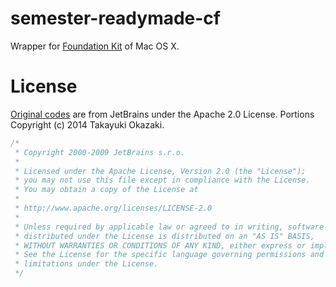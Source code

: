 # semester-readymade-cf

Wrapper for [Foundation Kit](http://en.wikipedia.org/wiki/Foundation_Kit) of Mac OS X.

# License

[Original codes](https://github.com/JetBrains/intellij-community/tree/master/platform/util/src/com/intellij/ui/mac/foundation) are from JetBrains under the Apache 2.0 License.
Portions Copyright (c) 2014 Takayuki Okazaki.

```java
/*
 * Copyright 2000-2009 JetBrains s.r.o.
 *
 * Licensed under the Apache License, Version 2.0 (the "License");
 * you may not use this file except in compliance with the License.
 * You may obtain a copy of the License at
 *
 * http://www.apache.org/licenses/LICENSE-2.0
 *
 * Unless required by applicable law or agreed to in writing, software
 * distributed under the License is distributed on an "AS IS" BASIS,
 * WITHOUT WARRANTIES OR CONDITIONS OF ANY KIND, either express or implied.
 * See the License for the specific language governing permissions and
 * limitations under the License.
 */
```

